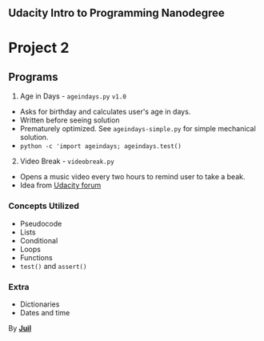 ## Udacity Intro to Programming Nanodegree
# Project 2

## Programs
1. Age in Days - ```ageindays.py``` ```v1.0```
  - Asks for birthday and calculates user's age in days.
  - Written before seeing solution
  - Prematurely optimized. See ```ageindays-simple.py``` for simple mechanical solution.
  - ```python -c 'import ageindays; ageindays.test()```
2. Video Break - ```videobreak.py```
  - Opens a music video every two hours to remind user to take a beak.
  - Idea from [Udacity forum](https://discussions.udacity.com/t/take-a-break-mini-project/123310)

### Concepts Utilized
- Pseudocode
- Lists
- Conditional
- Loops
- Functions
- ```test()``` and ```assert()```

### Extra
- Dictionaries
- Dates and time

By [**Juil**](http://juil.me)
